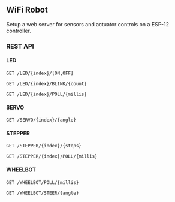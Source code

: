 ## WiFi Robot

Setup a web server for sensors and actuator controls on a ESP-12 controller.

### REST API


#### LED

```
GET /LED/{index}/[ON,OFF]
```

```
GET /LED/{index}/BLINK/{count}
```

```
GET /LED/{index}/POLL/{millis}
```

#### SERVO

```
GET /SERVO/{index}/{angle}
```

#### STEPPER

```
GET /STEPPER/{index}/{steps}
```

```
GET /STEPPER/{index}/POLL/{millis}
```

#### WHEELBOT

```
GET /WHEELBOT/POLL/{millis}
```

```
GET /WHEELBOT/STEER/{angle}
```

